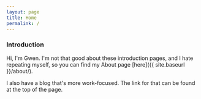 ```yaml
---
layout: page
title: Home
permalink: /
---
```


### Introduction

Hi, I'm Gwen. I'm not that good about these introduction pages, and I hate repeating myself, so you can find my About page [here]({{ site.baseurl }}/about/).

I also have a blog that's more work-focused. The link for that can be found at the top of the page.